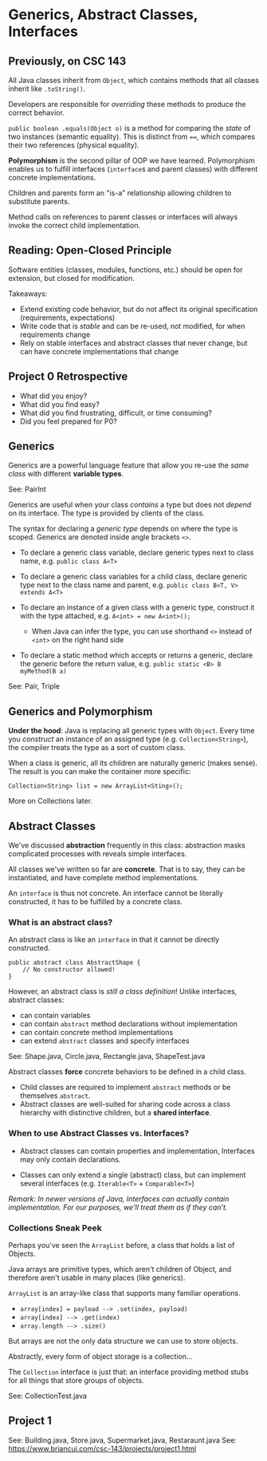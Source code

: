 # Generics, Abstract Classes, Interfaces

## Previously, on CSC 143

All Java classes inherit from `Object`, which contains methods that all classes inherit like `.toString()`.

Developers are responsible for *overriding* these methods to produce the correct behavior.

`public boolean .equals(Object o)` is a method for comparing the *state* of two instances (semantic equality). This is distinct from `==`, which compares their two references (physical equality).

**Polymorphism** is the second pillar of OOP we have learned. Polymorphism enables us to fulfill interfaces (`interface`s and parent classes) with different concrete implementations.

Children and parents form an "is-a" relationship allowing children to substitute parents.

Method calls on references to parent classes or interfaces will always invoke the correct child implementation.

## Reading: Open-Closed Principle

Software entities (classes, modules, functions, etc.) should be open for extension, but closed for modification.

Takeaways:

 - Extend existing code behavior, but do not affect its original specification (requirements, expectations)
 - Write code that is *stable* and can be re-used, not modified, for when requirements change
 - Rely on stable interfaces and abstract classes that never change, but can have concrete implementations that change

## Project 0 Retrospective

 - What did you enjoy?
 - What did you find easy?
 - What did you find frustrating, difficult, or time consuming?
 - Did you feel prepared for P0?

## Generics

Generics are a powerful language feature that allow you re-use the *same class* with different **variable types**.

See: PairInt

Generics are useful when your class *contains* a type but does not *depend* on its interface.
The type is provided by clients of the class.

The syntax for declaring a *generic type* depends on where the type is scoped. Generics are denoted inside angle brackets `<>`.

 - To declare a generic class variable, declare generic types next to class name, e.g. `public class A<T>`
 
 - To declare a generic class variables for a child class, declare generic type next to the class name and parent, e.g. `public class B<T, V> extends A<T>`
 
 - To declare an instance of a given class with a generic type, construct it with the type attached, e.g. `A<int> = new A<int>();`
 
   - When Java can infer the type, you can use shorthand `<>` instead of `<int>` on the right hand side
   
 - To declare a static method which accepts or returns a generic, declare the generic before the return value, e.g. `public static <B> B myMethod(B a)`

See: Pair, Triple

## Generics and Polymorphism

**Under the hood**: Java is replacing all generic types with `Object`. Every time you *construct* an instance of an assigned type (e.g. `Collection<String>`), the compiler treats the type as a sort of custom class.

When a class is generic, all its children are naturally generic (makes sense). The result is you can make the container more specific:

```
Collection<String> list = new ArrayList<Sting>();
```

More on Collections later.

## Abstract Classes

We've discussed **abstraction** frequently in this class: abstraction masks complicated processes with reveals simple interfaces.

All classes we've written so far are **concrete**. That is to say, they can be instantiated, and have complete method implementations.

An `interface` is thus not concrete. An interface cannot be literally constructed, it has to be fulfilled by a concrete class.

### What is an abstract class?

An abstract class is like an `interface` in that it cannot be directly constructed.

```
public abstract class AbstractShape {
    // No constructor allowed!
} 
```

However, an abstract class is *still a class definition*! Unlike interfaces, abstract classes:

 - can contain variables
 - can contain `abstract` method declarations without implementation
 - can contain concrete method implementations
 - can extend `abstract` classes and specify interfaces

See: Shape.java, Circle.java, Rectangle.java, ShapeTest.java

Abstract classes **force** concrete behaviors to be defined in a child class.

 - Child classes are required to implement `abstract` methods or be themselves `abstract`.
 - Abstract classes are well-suited for sharing code across a class hierarchy with distinctive children, but a **shared interface**.
 
### When to use Abstract Classes vs. Interfaces?

 - Abstract classes can contain properties and implementation, Interfaces may only contain declarations.

 - Classes can only extend a single (abstract) class, but can implement several interfaces (e.g. `Iterable<T>` + `Comparable<T>`)

*Remark: In newer versions of Java, Interfaces can actually contain implementation. For our purposes, we'll treat them as if they can't.*

### Collections Sneak Peek

Perhaps you've seen the `ArrayList` before, a class that holds a list of Objects.

Java arrays are primitive types, which aren't children of Object, and therefore aren't usable in many places (like generics).

`ArrayList` is an array-like class that supports many familiar operations.

 - `array[index] = payload --> .set(index, payload)`
 - `array[index] --> .get(index)`
 - `array.length --> .size()`

But arrays are not the only data structure we can use to store objects.

Abstractly, every form of object storage is a collection...

The `Collection` interface is just that: an interface providing method stubs for all things that store groups of objects.

See: CollectionTest.java

## Project 1

See: Building.java, Store.java, Supermarket.java, Restaraunt.java
See: https://www.briancui.com/csc-143/projects/project1.html
